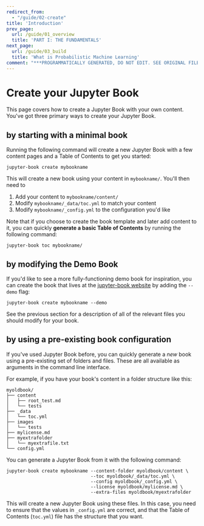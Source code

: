 ```yaml
---
redirect_from:
  - "/guide/02-create"
title: 'Introduction'
prev_page:
  url: /guide/01_overview
  title: 'PART I: THE FUNDAMENTALS'
next_page:
  url: /guide/03_build
  title: 'What is Probabilistic Machine Learning'
comment: "***PROGRAMMATICALLY GENERATED, DO NOT EDIT. SEE ORIGINAL FILES IN /content***"
---
```

# Create your Jupyter Book

This page covers how to create a Jupyter Book with your own content.
You've got three primary ways to create your Jupyter Book.

## by starting with a minimal book

Running the following command will create a new Jupyter Book with a few
content pages and a Table of Contents to get you started:

```
jupyter-book create mybookname
```

This will create a new book using your content in `mybookname/`. You'll then need to

1. Add your content to `mybookname/content/`
2. Modify `mybookname/_data/toc.yml` to match your content
3. Modify `mybookname/_config.yml` to the configuration you'd like

Note that if you choose to create the book template and later add content
to it, you can quickly **generate a basic Table of Contents** by running
the following command:

```
jupyter-book toc mybookname/
```

## by modifying the Demo Book

If you'd like to see a more fully-functioning demo book for inspiration, you can
create the book that lives at the [jupyter-book website](https://jupyter.org/jupyter-book)
by adding the `--demo` flag:

```
jupyter-book create mybookname --demo
```

See the previous section for a description of all of the relevant files you
should modify for your book.


## by using a pre-existing book configuration

If you've used Jupyter Book before, you can quickly generate a *new* book using a pre-existing
set of folders and files. These are all available as arguments in the command line interface.

For example, if you have your book's content in a folder structure like this:

```
myoldbook/
├── content
│   ├── root_test.md
│   └── tests
├── _data
│   └── toc.yml
├── images
│   └── tests
├── mylicense.md
├── myextrafolder
│   └── myextrafile.txt
└── config.yml
```

You can generate a Jupyter Book from it with the following command:


```
jupyter-book create mybookname --content-folder myoldbook/content \
                               --toc myoldbook/_data/toc.yml \
                               --config myoldbook/_config.yml \
                               --license myoldbook/mylicense.md \
                               --extra-files myoldbook/myextrafolder
```

This will create a new Jupyter Book using these files. In this case, you need to ensure
that the values in `_config.yml` are correct, and that the Table of Contents (`toc.yml`) file
has the structure that you want.
